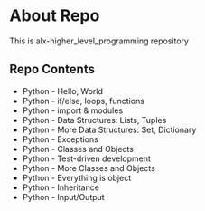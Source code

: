 # About Repo
This is alx-higher_level_programming repository

## Repo Contents
- Python - Hello, World
- Python - if/else, loops, functions
- Python - import & modules
- Python - Data Structures: Lists, Tuples
- Python - More Data Structures: Set, Dictionary
- Python - Exceptions
- Python - Classes and Objects
- Python - Test-driven development
- Python - More Classes and Objects
- Python - Everything is object
- Python - Inheritance
- Python - Input/Output
